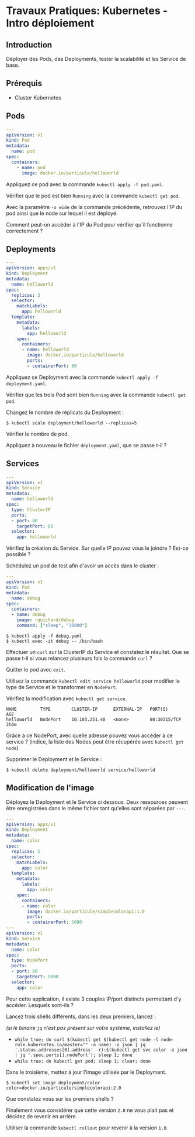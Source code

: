 # Travaux Pratiques: Kubernetes - Intro déploiement

## Introduction

Déployer des Pods, des Deployments, tester la scalabilité et les Service de
base.

## Prérequis

- Cluster Kubernetes

## Pods

```yaml
---
apiVersion: v1
kind: Pod
metadata:
  name: pod
spec:
  containers:
    - name: pod
      image: docker.io/particule/helloworld
```

Appliquez ce pod avec la commande `kubectl apply -f pod.yaml`.

Vérifier que le pod est bien `Running` avec la commande `kubectl get pod`.

Avec la paramètre `-o wide` de la commande précédente, retrouvez l'IP du pod
ainsi que le node sur lequel il est déployé.

Comment peut-on accéder à l'IP du Pod pour vérifier qu'il fonctionne
correctement ?

## Deployments

```yaml
---
apiVersion: apps/v1
kind: Deployment
metadata:
  name: helloworld
spec:
  replicas: 3
  selector:
    matchLabels:
      app: helloworld
  template:
    metadata:
      labels:
        app: helloworld
    spec:
      containers:
      - name: helloworld
        image: docker.io/particule/helloworld
        ports:
        - containerPort: 80
```

Appliquez ce Deployment avec la commande `kubectl apply -f deployment.yaml`.

Vérifier que les trois Pod sont bien `Running` avec la commande `kubectl get pod`.

Changez le nombre de réplicats du Deployment :

```console
$ kubectl scale deployment/helloworld --replicas=5
```

Vérifier le nombre de pod.

Appliquez à nouveau le fichier `deployment.yaml`, que se passe t-il ?

## Services

```yaml
---
apiVersion: v1
kind: Service
metadata:
  name: helloworld
spec:
  type: ClusterIP
  ports:
  - port: 80
    targetPort: 80
  selector:
    app: helloworld
```

Vérifiez la création du Service. Sur quelle IP pouvez vous le joindre ? Est-ce
possible ?

Schédulez un pod de test afin d'avoir un accès dans le cluster :

```yaml
---
apiVersion: v1
kind: Pod
metadata:
  name: debug
spec:
  containers:
  - name: debug
    image: rguichard/debug
    command: ["sleep", "36000"]
```

```
$ kubectl apply -f debug.yaml
$ kubectl exec -it debug -- /bin/bash
```

Effectuer un `curl` sur la ClusterIP du Service et constatez le résultat. Que se
passe t-il si vous relancez plusieurs fois la commande `curl` ?

Quitter le pod avec `exit`.

Utilisez la commande `kubectl edit service helloworld` pour modifier le type de
Service et le transformer en `NodePort`.

Vérifiez la modification avec `kubectl get service`.

```console
NAME         TYPE        CLUSTER-IP      EXTERNAL-IP   PORT(S)        AGE
helloworld   NodePort    10.103.251.40   <none>        80:30315/TCP   3h6m
```

Grâce à ce NodePort, avec quelle adresse pouvez vous accéder à ce service ?
(indice, la liste des Nodes peut être récupérée avec `kubectl get node`)


Supprimer le Deployment et le Service :

```console
$ kubectl delete deployment/helloworld service/helloworld
```

## Modification de l'image

Déployez le Deployment et le Service ci dessous. Deux ressources peuvent être
enregistrées dans le même fichier tant qu'elles sont séparées par `---`.

```yaml
---
apiVersion: apps/v1
kind: Deployment
metadata:
  name: color
spec:
  replicas: 5
  selector:
    matchLabels:
      app: color
  template:
    metadata:
      labels:
        app: color
    spec:
      containers:
      - name: color
        image: docker.io/particule/simplecolorapi:1.0
        ports:
        - containerPort: 5000
---
apiVersion: v1
kind: Service
metadata:
  name: color
spec:
  type: NodePort
  ports:
  - port: 80
    targetPort: 5000
  selector:
    app: color
```

Pour cette application, il existe 3 couples IP/port distincts permettant
d'y accéder. Lesquels sont-ils ?



Lancez trois shells différents, dans les deux premiers, lancez :

*(si le binaire `jq` n'est pas présent sur votre système, installez le)*

- `while true; do curl $(kubectl get $(kubectl get node -l node-role.kubernetes.io/master="" -o name) -o json | jq '.status.addresses[0].address' -r):$(kubectl get svc color -o json | jq '.spec.ports[].nodePort'); sleep 1; done`
- `while true; do kubectl get pod; sleep 1; clear; done`

Dans le troisième, mettez à jour l'image utilisée par le Deployment.

```console
$ kubectl set image deployment/color color=docker.io/particule/simplecolorapi:2.0
```

Que constatez vous sur les premiers shells ?

Finalement vous considérer que cette version `2.0` ne vous plait pas et décidez
de revenir en arrière.

Utiliser la commande `kubectl rollout` pour revenir à la version `1.0`.
